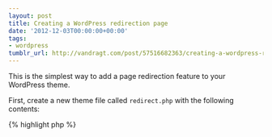 ```yaml
---
layout: post
title: Creating a WordPress redirection page
date: '2012-12-03T00:00:00+00:00'
tags:
- wordpress
tumblr_url: http://vandragt.com/post/57516682363/creating-a-wordpress-redirection-page
---
```

This is the simplest way to add a page redirection feature to your WordPress theme.

First, create a new theme file called `redirect.php` with the following contents:

{% highlight php %}
 <?php
 /*
 Template Name: Redirect
 */
 the_post();
 header(''Location: '' . get_the_content());
 die();
{% endhighlight %}

To create a new redirection page:

`New page`, change the template to ‘Redirect’. Switch to HTML editing mode and put the url in the content area.
